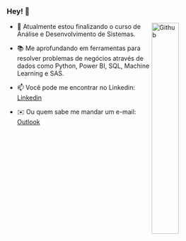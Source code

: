 ### Hey! 👋

<img width="35%" align="right" alt="Github" src="https://user-images.githubusercontent.com/48678280/88862734-4903af80-d201-11ea-968b-9c939d88a37c.gif" />



- 🔭 Atualmente estou finalizando o curso de Análise e Desenvolvimento de Sistemas.

- 📚 Me aprofundando em ferramentas para resolver problemas de negócios através de dados como Python, Power BI, SQL, Machine Learning e SAS.



- 📫 Você pode me encontrar no Linkedin: [Linkedin](https://www.linkedin.com/in/hhigorb)

- ✉️ Ou quem sabe me mandar um e-mail: [Outlook](mailto:hhigorb@outlook.com)












